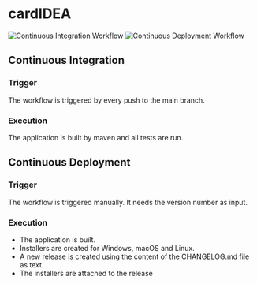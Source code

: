 # cardIDEA
[![Continuous Integration Workflow](https://github.com/ElijahSey/cardIDEA/actions/workflows/integration.yml/badge.svg)](https://github.com/ElijahSey/cardIDEA/actions/workflows/integration.yml)
[![Continuous Deployment Workflow](https://github.com/ElijahSey/cardIDEA/actions/workflows/deployment.yml/badge.svg)](https://github.com/ElijahSey/cardIDEA/actions/workflows/deployment.yml)

## Continuous Integration

### Trigger

The workflow is triggered by every push to the main branch.

### Execution

The application is built by maven and all tests are run.

## Continuous Deployment

### Trigger

The workflow is triggered manually.
It needs the version number as input.

### Execution

- The application is built.
- Installers are created for Windows, macOS and Linux.
- A new release is created using the content of the CHANGELOG.md file as text
- The installers are attached to the release
